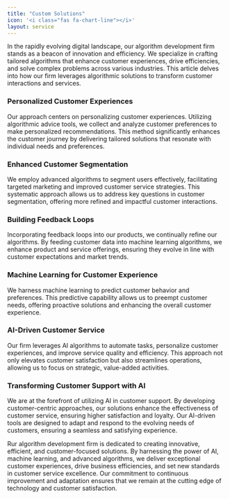 ```yaml
---
title: "Custom Solutions"
icon: '<i class="fas fa-chart-line"></i>'
layout: service
---
```


In the rapidly evolving digital landscape, our algorithm development firm stands as a beacon of innovation and efficiency. We specialize in crafting tailored algorithms that enhance customer experiences, drive efficiencies, and solve complex problems across various industries. This article delves into how our firm leverages algorithmic solutions to transform customer interactions and services.

### Personalized Customer Experiences
Our approach centers on personalizing customer experiences. Utilizing algorithmic advice tools, we collect and analyze customer preferences to make personalized recommendations. This method significantly enhances the customer journey by delivering tailored solutions that resonate with individual needs and preferences.

### Enhanced Customer Segmentation
We employ advanced algorithms to segment users effectively, facilitating targeted marketing and improved customer service strategies. This systematic approach allows us to address key questions in customer segmentation, offering more refined and impactful customer interactions.

### Building Feedback Loops
Incorporating feedback loops into our products, we continually refine our algorithms. By feeding customer data into machine learning algorithms, we enhance product and service offerings, ensuring they evolve in line with customer expectations and market trends.

### Machine Learning for Customer Experience
We harness machine learning to predict customer behavior and preferences. This predictive capability allows us to preempt customer needs, offering proactive solutions and enhancing the overall customer experience.

### AI-Driven Customer Service
Our firm leverages AI algorithms to automate tasks, personalize customer experiences, and improve service quality and efficiency. This approach not only elevates customer satisfaction but also streamlines operations, allowing us to focus on strategic, value-added activities.

### Transforming Customer Support with AI
We are at the forefront of utilizing AI in customer support. By developing customer-centric approaches, our solutions enhance the effectiveness of customer service, ensuring higher satisfaction and loyalty. Our AI-driven tools are designed to adapt and respond to the evolving needs of customers, ensuring a seamless and satisfying experience.

Rur algorithm development firm is dedicated to creating innovative, efficient, and customer-focused solutions. By harnessing the power of AI, machine learning, and advanced algorithms, we deliver exceptional customer experiences, drive business efficiencies, and set new standards in customer service excellence. Our commitment to continuous improvement and adaptation ensures that we remain at the cutting edge of technology and customer satisfaction.
